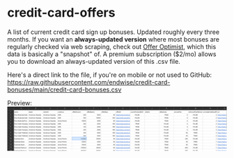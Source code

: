 # credit-card-offers
A list of current credit card sign up bonuses. Updated roughly every three months. If you want an **always-updated version** where most bonuses are regularly checked via web scraping, check out [Offer Optimist](https://offeroptimist.com), which this data is basically a "snapshot" of. A premium subscription ($2/mo) allows you to download an always-updated version of this .csv file.

Here's a direct link to the file, if you're on mobile or not used to GitHub: https://raw.githubusercontent.com/endwise/credit-card-bonuses/main/credit-card-bonuses.csv

Preview:
![download.png](./download.png)
